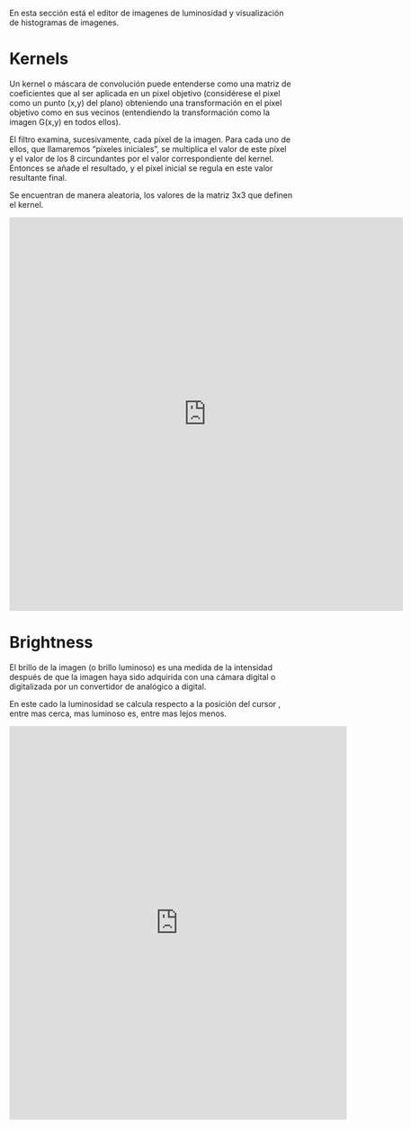 En esta sección está el editor de imagenes de luminosidad y visualización de histogramas de imagenes.

# Kernels


Un kernel o máscara de convolución puede entenderse como una matriz de coeficientes que al ser aplicada en un pixel objetivo (considérese el pixel como un punto (x,y) del plano) obteniendo una transformación en el pixel objetivo como en sus vecinos (entendiendo la transformación como la imagen G(x,y) en todos ellos).

El filtro examina, sucesivamente, cada píxel de la imagen. Para cada uno de ellos, que llamaremos “píxeles iniciales”, se multiplica el valor de este píxel y el valor de los 8 circundantes por el valor correspondiente del kernel. Entonces se añade el resultado, y el píxel inicial se regula en este valor resultante final.

Se encuentran de manera aleatoria, los valores de la matriz 3x3 que definen el kernel.


<iframe src="https://editor.p5js.org/iuribel/full/FirhDUI1B" style="width: 700px; height: 700px; overflow: hidden;"  scrolling="no" frameborder="0"></iframe>

# Brightness

El brillo de la imagen (o brillo luminoso) es una medida de la intensidad después de que la imagen haya sido adquirida con una cámara digital o digitalizada por un convertidor de analógico a digital.

En este cado la luminosidad se calcula respecto a la posición del cursor , entre mas cerca, mas luminoso es, entre mas lejos menos.

<iframe src="https://editor.p5js.org/iuribel/full/7qJ104XOs" style="width: 600px; height: 700px; overflow: hidden;"  scrolling="no" frameborder="0"></iframe>